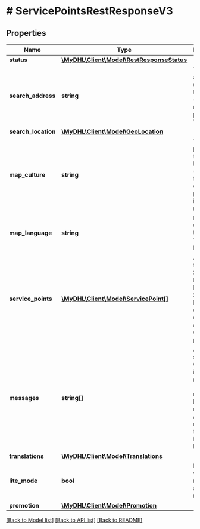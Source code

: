 # # ServicePointsRestResponseV3

## Properties

Name | Type | Description | Notes
------------ | ------------- | ------------- | -------------
**status** | [**\MyDHL\Client\Model\RestResponseStatus**](RestResponseStatus.md) |  | [optional]
**search_address** | **string** | The address used for the search (value of request parameter &#39;address&#39;) | [optional]
**search_location** | [**\MyDHL\Client\Model\GeoLocation**](GeoLocation.md) |  | [optional]
**map_culture** | **string** | The culture parameter for Bing Maps API (derived from the country parameter in the request) | [optional]
**map_language** | **string** | Map Culture Used for Third party Maps | [optional]
**service_points** | [**\MyDHL\Client\Model\ServicePoint[]**](ServicePoint.md) | Array of the found Service Points. Each Service Point entity contains details about the service point. | [optional]
**messages** | **string[]** | Array of strings. Contains information messages  - e.g. required language is not available, result was filtered due to incoming holidays. | [optional]
**translations** | [**\MyDHL\Client\Model\Translations**](Translations.md) |  | [optional]
**lite_mode** | **bool** | Indicates whether lite mode is acitvated or not. | [optional]
**promotion** | [**\MyDHL\Client\Model\Promotion**](Promotion.md) |  | [optional]

[[Back to Model list]](../../README.md#models) [[Back to API list]](../../README.md#endpoints) [[Back to README]](../../README.md)

